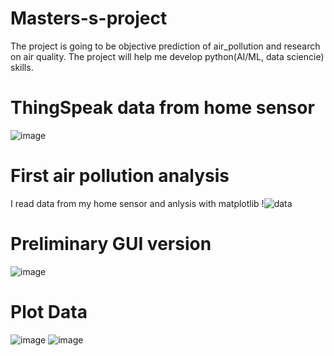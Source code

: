 # Masters-s-project

The project is going to be objective prediction of air_pollution and research on air quality.
The project will help me develop python(AI/ML, data sciencie) skills.

# ThingSpeak data from home sensor
![image](https://user-images.githubusercontent.com/81580465/153488666-71f800fe-e6f7-47b1-a6a0-83c46aafccc6.png)


# First air pollution analysis
I read data from my home sensor and anlysis with matplotlib
!![data](https://user-images.githubusercontent.com/81580465/166743291-9b45169e-8867-40af-97c4-d0ae180bc7cf.png)



# Preliminary GUI version
![image](https://user-images.githubusercontent.com/81580465/154765455-f1a7b8e7-1995-471f-8857-fe852b5ec3da.png)

# Plot Data
![image](https://user-images.githubusercontent.com/81580465/154765497-f8755370-e31c-4893-af38-3e770ca9af3d.png)
![image](https://user-images.githubusercontent.com/81580465/154765548-8bf65986-837c-4b58-8b5a-9cbab57324e0.png)







